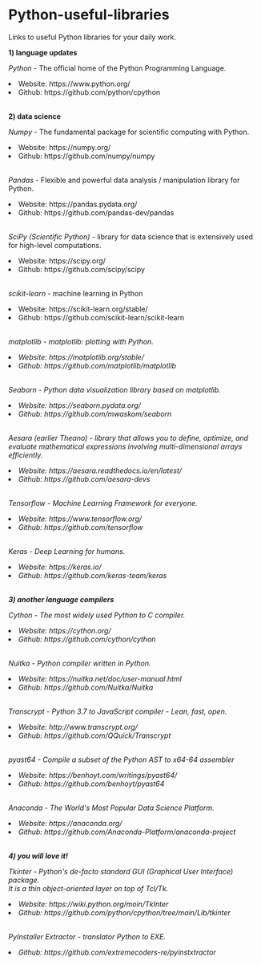 # Python-useful-libraries

Links to useful Python libraries for your daily work.

<b>1) language updates</b>

<i>Python</i> - The official home of the Python Programming Language.
<li>Website: https://www.python.org/</li>
<li>Github: https://github.com/python/cpython</li>

</br>

<b>2) data science</b>

<i>Numpy</i> - The fundamental package for scientific computing with Python.
<li>Website: https://numpy.org/</li>
<li>Github: https://github.com/numpy/numpy</li>

</br>

<i>Pandas</i> - Flexible and powerful data analysis / manipulation library for Python.
<li>Website: https://pandas.pydata.org/</li>
<li>Github: https://github.com/pandas-dev/pandas</li>

</br>

<i>SciPy (Scientific Python)</i> - library for data science that is extensively used for high-level computations.
<li>Website: https://scipy.org/</li>
<li>Github: https://github.com/scipy/scipy</li>

</br>

<i>scikit-learn</i> -  machine learning in Python
<li>Website: https://scikit-learn.org/stable/</li>
<li>Github: https://github.com/scikit-learn/scikit-learn</li>

</br>

<i>matplotlib<i> - matplotlib: plotting with Python.
<li>Website: https://matplotlib.org/stable/</li>
<li>Github: https://github.com/matplotlib/matplotlib</li>

</br>

<i>Seaborn</i> - Python data visualization library based on matplotlib.
<li>Website: https://seaborn.pydata.org/</li>
<li>Github: https://github.com/mwaskom/seaborn</li>

</br>

<i>Aesara (earlier Theano)</i> - library that allows you to define, optimize, and evaluate mathematical expressions involving multi-dimensional arrays efficiently.  
<li>Website: https://aesara.readthedocs.io/en/latest/</li>
<li>Github: https://github.com/aesara-devs</li>

</br>

<i>Tensorflow</i> - Machine Learning Framework for everyone.
<li>Website: https://www.tensorflow.org/</li>
<li>Github: https://github.com/tensorflow</li>

</br>

<i>Keras</i> - Deep Learning for humans.
<li>Website: https://keras.io/</li>
<li>Github: https://github.com/keras-team/keras</li>

</br>

<b>3) another language compilers</b>

<i>Cython</i> - The most widely used Python to C compiler.
<li>Website: https://cython.org/</li>
<li>Github: https://github.com/cython/cython</li>

</br>

<i>Nuitka</i> - Python compiler written in Python.
<li>Website: https://nuitka.net/doc/user-manual.html</li>
<li>Github: https://github.com/Nuitka/Nuitka</li>

</br>

<i>Transcrypt</i> - Python 3.7 to JavaScript compiler - Lean, fast, open.
<li>Website: http://www.transcrypt.org/</li>
<li>Github: https://github.com/QQuick/Transcrypt</li>

</br>

<i>pyast64</i> - Compile a subset of the Python AST to x64-64 assembler
<li>Website: https://benhoyt.com/writings/pyast64/</li>
<li>Github: https://github.com/benhoyt/pyast64</li>

</br>

<i>Anaconda</i> - The World's Most Popular Data Science Platform.
<li>Website: https://anaconda.org/</li>
<li>Github: https://github.com/Anaconda-Platform/anaconda-project</li>

</br>

<b>4) you will love it!</b>

<i>Tkinter</i> - Python's de-facto standard GUI (Graphical User Interface) package. </br>
It is a thin object-oriented layer on top of Tcl/Tk.
<li>Website: https://wiki.python.org/moin/TkInter</li>
<li>Github: https://github.com/python/cpython/tree/main/Lib/tkinter</li>

</br>

<i>PyInstaller Extractor</i> - translator Python to EXE.
<li>Github: https://github.com/extremecoders-re/pyinstxtractor</li>

</br>

</br>
